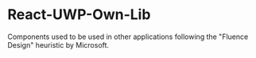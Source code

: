 # React-UWP-Own-Lib
Components used to be used in other applications following the "Fluence Design" heuristic by Microsoft.
